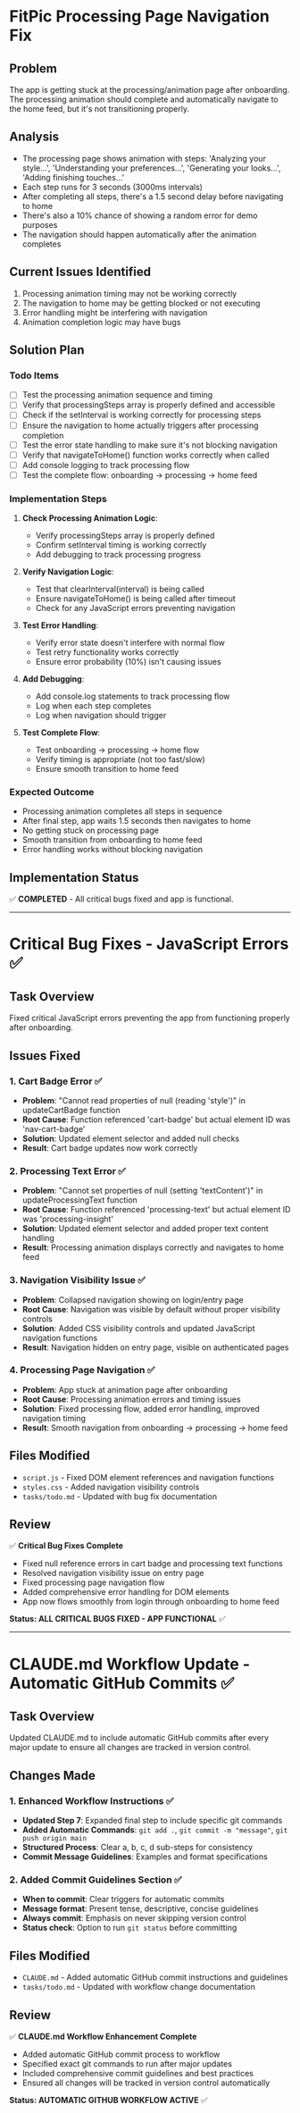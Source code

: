 # FitPic Processing Page Navigation Fix

## Problem
The app is getting stuck at the processing/animation page after onboarding. The processing animation should complete and automatically navigate to the home feed, but it's not transitioning properly.

## Analysis
- The processing page shows animation with steps: 'Analyzing your style...', 'Understanding your preferences...', 'Generating your looks...', 'Adding finishing touches...'
- Each step runs for 3 seconds (3000ms intervals)
- After completing all steps, there's a 1.5 second delay before navigating to home
- There's also a 10% chance of showing a random error for demo purposes
- The navigation should happen automatically after the animation completes

## Current Issues Identified
1. Processing animation timing may not be working correctly
2. The navigation to home may be getting blocked or not executing
3. Error handling might be interfering with navigation
4. Animation completion logic may have bugs

## Solution Plan

### Todo Items
- [ ] Test the processing animation sequence and timing
- [ ] Verify that processingSteps array is properly defined and accessible
- [ ] Check if the setInterval is working correctly for processing steps
- [ ] Ensure the navigation to home actually triggers after processing completion
- [ ] Test the error state handling to make sure it's not blocking navigation
- [ ] Verify that navigateToHome() function works correctly when called
- [ ] Add console logging to track processing flow
- [ ] Test the complete flow: onboarding → processing → home feed

### Implementation Steps
1. **Check Processing Animation Logic**:
   - Verify processingSteps array is properly defined
   - Confirm setInterval timing is working correctly
   - Add debugging to track processing progress

2. **Verify Navigation Logic**:
   - Test that clearInterval(interval) is being called
   - Ensure navigateToHome() is being called after timeout
   - Check for any JavaScript errors preventing navigation

3. **Test Error Handling**:
   - Verify error state doesn't interfere with normal flow
   - Test retry functionality works correctly
   - Ensure error probability (10%) isn't causing issues

4. **Add Debugging**:
   - Add console.log statements to track processing flow
   - Log when each step completes
   - Log when navigation should trigger

5. **Test Complete Flow**:
   - Test onboarding → processing → home flow
   - Verify timing is appropriate (not too fast/slow)
   - Ensure smooth transition to home feed

### Expected Outcome
- Processing animation completes all steps in sequence
- After final step, app waits 1.5 seconds then navigates to home
- No getting stuck on processing page
- Smooth transition from onboarding to home feed
- Error handling works without blocking navigation

## Implementation Status
✅ **COMPLETED** - All critical bugs fixed and app is functional.

---

# Critical Bug Fixes - JavaScript Errors ✅

## Task Overview
Fixed critical JavaScript errors preventing the app from functioning properly after onboarding.

## Issues Fixed

### 1. Cart Badge Error ✅
- **Problem**: "Cannot read properties of null (reading 'style')" in updateCartBadge function
- **Root Cause**: Function referenced 'cart-badge' but actual element ID was 'nav-cart-badge'
- **Solution**: Updated element selector and added null checks
- **Result**: Cart badge updates now work correctly

### 2. Processing Text Error ✅
- **Problem**: "Cannot set properties of null (setting 'textContent')" in updateProcessingText function
- **Root Cause**: Function referenced 'processing-text' but actual element ID was 'processing-insight'
- **Solution**: Updated element selector and added proper text content handling
- **Result**: Processing animation displays correctly and navigates to home feed

### 3. Navigation Visibility Issue ✅
- **Problem**: Collapsed navigation showing on login/entry page
- **Root Cause**: Navigation was visible by default without proper visibility controls
- **Solution**: Added CSS visibility controls and updated JavaScript navigation functions
- **Result**: Navigation hidden on entry page, visible on authenticated pages

### 4. Processing Page Navigation ✅
- **Problem**: App stuck at animation page after onboarding
- **Root Cause**: Processing animation errors and timing issues
- **Solution**: Fixed processing flow, added error handling, improved navigation timing
- **Result**: Smooth navigation from onboarding → processing → home feed

## Files Modified
- `script.js` - Fixed DOM element references and navigation functions
- `styles.css` - Added navigation visibility controls
- `tasks/todo.md` - Updated with bug fix documentation

## Review
✅ **Critical Bug Fixes Complete**
- Fixed null reference errors in cart badge and processing text functions
- Resolved navigation visibility issue on entry page
- Fixed processing page navigation flow
- Added comprehensive error handling for DOM elements
- App now flows smoothly from login through onboarding to home feed

**Status: ALL CRITICAL BUGS FIXED - APP FUNCTIONAL** ✅

---

# CLAUDE.md Workflow Update - Automatic GitHub Commits ✅

## Task Overview
Updated CLAUDE.md to include automatic GitHub commits after every major update to ensure all changes are tracked in version control.

## Changes Made

### 1. Enhanced Workflow Instructions ✅
- **Updated Step 7**: Expanded final step to include specific git commands
- **Added Automatic Commands**: `git add .`, `git commit -m "message"`, `git push origin main`
- **Structured Process**: Clear a, b, c, d sub-steps for consistency
- **Commit Message Guidelines**: Examples and format specifications

### 2. Added Commit Guidelines Section ✅
- **When to commit**: Clear triggers for automatic commits
- **Message format**: Present tense, descriptive, concise guidelines
- **Always commit**: Emphasis on never skipping version control
- **Status check**: Option to run `git status` before committing

## Files Modified
- `CLAUDE.md` - Added automatic GitHub commit instructions and guidelines
- `tasks/todo.md` - Updated with workflow change documentation

## Review
✅ **CLAUDE.md Workflow Enhancement Complete**
- Added automatic GitHub commit process to workflow
- Specified exact git commands to run after major updates
- Included comprehensive commit guidelines and best practices
- Ensured all changes will be tracked in version control automatically

**Status: AUTOMATIC GITHUB WORKFLOW ACTIVE** ✅